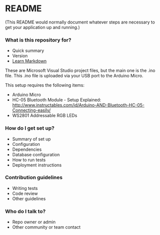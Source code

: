 # README #

(This README would normally document whatever steps are necessary to get your application up and running.)

### What is this repository for? ###

* Quick summary
* Version
* [Learn Markdown](https://bitbucket.org/tutorials/markdowndemo)

These are Microsoft Visual Studio project files, but the main one is the .ino file. This .ino file is uploaded via your USB port to the Arduino Micro. 

This setup requires the following items:
- Arduino Micro
- HC-05 Bluetooth Module - Setup Explained: http://www.instructables.com/id/Arduino-AND-Bluetooth-HC-05-Connecting-easily/
- WS2801 Addressable RGB LEDs

### How do I get set up? ###

* Summary of set up
* Configuration
* Dependencies
* Database configuration
* How to run tests
* Deployment instructions

### Contribution guidelines ###

* Writing tests
* Code review
* Other guidelines

### Who do I talk to? ###

* Repo owner or admin
* Other community or team contact
